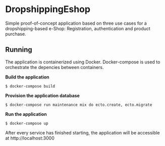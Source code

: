# DropshippingEshop

Simple proof-of-concept application based on three use cases for a dropshipping-based e-Shop: Registration, authentication and product purchase.

## Running

The application is containerized using Docker. Docker-compose is used to orchestrate the depencies between containers.

**Build the application**

`$ docker-compose build`

**Provision the application database**

`$ docker-compose run maintenance mix do ecto.create, ecto.migrate`

**Run the application**

`$ docker-compose up`

After every service has finished starting, the application will be accessible at http://localhost:3000

